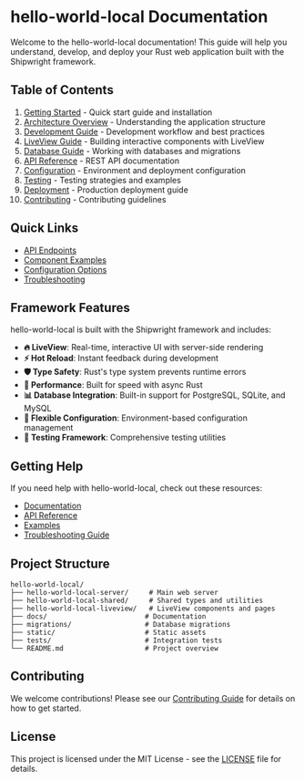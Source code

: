 # hello-world-local Documentation

Welcome to the hello-world-local documentation! This guide will help you understand, develop, and deploy your Rust web application built with the Shipwright framework.

## Table of Contents

1. [Getting Started](./getting-started.md) - Quick start guide and installation
2. [Architecture Overview](./architecture.md) - Understanding the application structure
3. [Development Guide](./development.md) - Development workflow and best practices
4. [LiveView Guide](./liveview.md) - Building interactive components with LiveView
5. [Database Guide](./database.md) - Working with databases and migrations
6. [API Reference](./api-reference.md) - REST API documentation
7. [Configuration](./configuration.md) - Environment and deployment configuration
8. [Testing](./testing.md) - Testing strategies and examples
9. [Deployment](./deployment.md) - Production deployment guide
10. [Contributing](./contributing.md) - Contributing guidelines

## Quick Links

- [API Endpoints](./api-reference.md#endpoints)
- [Component Examples](./liveview.md#components)
- [Configuration Options](./configuration.md#options)
- [Troubleshooting](./troubleshooting.md)

## Framework Features

hello-world-local is built with the Shipwright framework and includes:

- **🔥 LiveView**: Real-time, interactive UI with server-side rendering
- **⚡ Hot Reload**: Instant feedback during development
- **🛡️ Type Safety**: Rust's type system prevents runtime errors
- **🚀 Performance**: Built for speed with async Rust
- **📊 Database Integration**: Built-in support for PostgreSQL, SQLite, and MySQL
- **🔧 Flexible Configuration**: Environment-based configuration management
- **🧪 Testing Framework**: Comprehensive testing utilities

## Getting Help

If you need help with hello-world-local, check out these resources:

- [Documentation](./getting-started.md)
- [API Reference](./api-reference.md)
- [Examples](../examples/)
- [Troubleshooting Guide](./troubleshooting.md)

## Project Structure

```
hello-world-local/
├── hello-world-local-server/     # Main web server
├── hello-world-local-shared/     # Shared types and utilities
├── hello-world-local-liveview/   # LiveView components and pages
├── docs/                        # Documentation
├── migrations/                  # Database migrations
├── static/                      # Static assets
├── tests/                       # Integration tests
└── README.md                    # Project overview
```

## Contributing

We welcome contributions! Please see our [Contributing Guide](./contributing.md) for details on how to get started.

## License

This project is licensed under the MIT License - see the [LICENSE](../LICENSE) file for details.